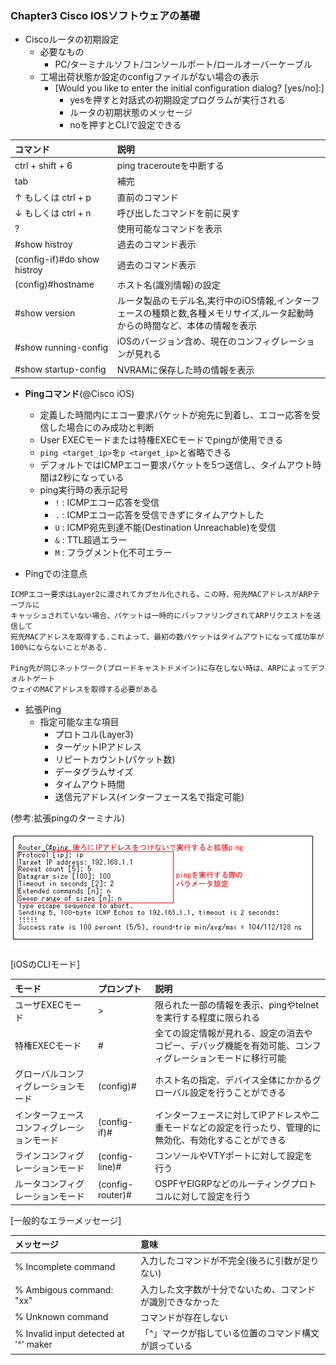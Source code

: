 ### Chapter3 Cisco IOSソフトウェアの基礎

- Ciscoルータの初期設定
    - 必要なもの
      - PC/ターミナルソフト/コンソールポート/ロールオーバーケーブル
  - 工場出荷状態か設定のconfigファイルがない場合の表示
      - [Would you like to enter the initial configuration dialog? [yes/no]:] 
        - yesを押すと対話式の初期設定プログラムが実行される
        - ルータの初期状態のメッセージ
        - noを押すとCLIで設定できる



|コマンド    |説明         |
|:-----------|:------------|
|ctrl + shift + 6|ping tracerouteを中断する|
|tab　|補完|
| ↑ もしくは ctrl + p　|直前のコマンド|
| ↓ もしくは ctrl + n　|呼び出したコマンドを前に戻す|
| ?　|使用可能なコマンドを表示|
| #show histroy　|過去のコマンド表示|
| (config-if)#do show histroy　|過去のコマンド表示|
| (config)#hostname <name>　|ホスト名(識別情報)の設定|
| #show version　|ルータ製品のモデル名,実行中のiOS情報,インターフェースの種類と数,各種メモリサイズ,ルータ起動時からの時間など、本体の情報を表示|
| #show running-config　|iOSのバージョン含め、現在のコンフィグレーションが見れる|
| #show startup-config　|NVRAMに保存した時の情報を表示|


- **Pingコマンド**(@Cisco iOS)
  - 定義した時間内にエコー要求パケットが宛先に到着し、エコー応答を受信した場合にのみ成功と判断
  - User EXECモードまたは特権EXECモードでpingが使用できる
  - `ping <target_ip>`を`p <target_ip>`と省略できる
  - デフォルトではICMPエコー要求パケットを5つ送信し、タイムアウト時間は2秒になっている
  - ping実行時の表示記号
    - `!` : ICMPエコー応答を受信
    - `.` : ICMPエコー応答を受信できずにタイムアウトした
    - `U` : ICMP宛先到達不能(Destination Unreachable)を受信
    - `&` : TTL超過エラー
    - `M` : フラグメント化不可エラー
 
- Pingでの注意点
```
ICMPエコー要求はLayer2に渡されてカプセル化される。この時、宛先MACアドレスがARPテーブルに
キャッシュされていない場合、パケットは一時的にバッファリングされてARPリクエストを送信して
宛先MACアドレスを取得する.これよって、最初の数パケットはタイムアウトになって成功率が
100%にならないことがある.

Ping先が同じネットワーク(ブロードキャストドメイン)に存在しない時は、ARPによってデフォルトゲート
ウェイのMACアドレスを取得する必要がある
```

- 拡張Ping
  - 指定可能な主な項目
    - プロトコル(Layer3)
    - ターゲットIPアドレス
    - リピートカウント(パケット数)
    - データグラムサイズ
    - タイムアウト時間
    - 送信元アドレス(インターフェース名で指定可能)

(参考:拡張pingのターミナル)

![Alt Text](https://github.com/yhidetoshi/Pictures/raw/master/Network_Study/ping-ex.png)

[iOSのCLIモード]

|モード    |プロンプト     |説明         |
|:-----------|:------------|:------------|
|ユーザEXECモード| >       |限られた一部の情報を表示、pingやtelnetを実行する程度に限られる|  
|特権EXECモード  | #       |全ての設定情報が見れる、設定の消去やコピー、デバッグ機能を有効可能、コンフィグレーションモードに移行可能|
|グローバルコンフィグレーションモード|(config)#|ホスト名の指定、デバイス全体にかかるグローバル設定を行うことができる|
|インターフェースコンフィグレーションモード|(config-if)#|インターフェースに対してIPアドレスや二重モードなどの設定を行ったり、管理的に無効化、有効化することができる|
|ラインコンフィグレーションモード|(config-line)#|コンソールやVTYポートに対して設定を行う|
|ルータコンフィグレーションモード|(config-router)#|OSPFヤEIGRPなどのルーティングプロトコルに対して設定を行う|


[一般的なエラーメッセージ]

|メッセージ    |意味         |
|:-----------|:------------|
|% Incomplete command|入力したコマンドが不完全(後ろに引数が足りない)|
|% Ambigous command: "xx"|入力した文字数が十分でないため、コマンドが識別できなかった|
|% Unknown command|コマンドが存在しない|
|% Invalid input detected at '^' maker|「^」マークが指している位置のコマンド構文が誤っている|



